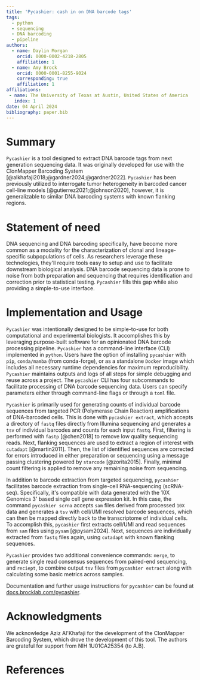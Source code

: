 ```yaml
---
title: 'Pycashier: cash in on DNA barcode tags'
tags:
  - python
  - sequencing
  - DNA barcoding
  - pipeline
authors:
  - name: Daylin Morgan
    orcid: 0000-0002-4218-2805
    affiliation: 1
  - name: Amy Brock
    orcid: 0000-0001-8255-9024
    corresponding: true
    affiliation: 1
affiliations:
 - name: The University of Texas at Austin, United States of America
   index: 1
date: 04 April 2024
bibliography: paper.bib
---
```


# Summary

`Pycashier` is a tool designed to extract DNA barcode tags from next generation sequencing data.
It was originally developed for use with the
ClonMapper Barcoding System [@alkhafaji2018;@gardner2024;@gardner2022].
`Pycashier` has been previously utilized to interrogate
tumor heterogeneity in barcoded cancer cell-line models [@gutierrez2021;@johnson2020],
however, it is generalizable to similar DNA barcoding systems with known flanking regions.


# Statement of need

DNA sequencing and DNA barcoding specifically, have become
more common as a modality for the characterization of clonal and lineage-specific subpopulations of cells.
As researchers leverage these technologies, they'll require tools easy to setup
and use to facilitate downstream biological analysis.
DNA barcode sequencing data is prone to noise from both preparation
and sequencing that requires identification and correction prior to statistical testing.
`Pycashier` fills this gap while also providing a simple-to-use interface.

# Implementation and Usage

`Pycashier` was intentionally designed to be simple-to-use for both computational and experimental biologists.
It accomplishes this by leveraging purpose-built software for an opinionated DNA barcode processing pipeline.
`Pycashier` has a command-line interface (CLI) implemented in `python`.
Users have the option of installing `pycashier` with `pip`, `conda/mamba` (from conda-forge),
or as a standalone `Docker` image which includes all necessary runtime dependencies for maximum reproducibility.
`Pycashier` maintains outputs and logs of all steps for simple debugging and reuse across a project.
The `pycashier` CLI has four subcommands to facilitate processing of DNA barcode sequencing data.
Users can specify parameters either through command-line flags or through a `toml` file.

`Pycashier` is primarily used for generating counts of individual barcode sequences
from targeted PCR (Polymerase Chain Reaction) amplifications of DNA-barcoded cells.
This is done with `pycashier extract`, which accepts a directory of
`fastq` files directly from Illumina sequencing and generates
a `tsv` of individual barcodes and counts for each input `fastq`.
First, filtering is performed with `fastp` [@chen2018] to remove low quality sequencing reads.
Next, flanking sequences are used to extract a region of interest with `cutadapt` [@martin2011].
Then, the list of identified sequences are corrected for errors introduced in either preparation
or sequencing using a message passing clustering powered by `starcode` [@zorita2015].
Finally, minimal count filtering is applied to remove any remaining noise from sequencing.

In addition to barcode extraction from targeted sequencing, `pycashier` facilitates
barcode extraction from single-cell RNA-sequencing (scRNA-seq).
Specifically, it's compatible with data generated with the 10X Genomics 3' based single cell gene expression kit.
In this case, the command `pycashier scrna` accepts `sam` files derived from processed 
`10X` data and generates a `tsv` with cell/UMI resolved barcode sequences,
which can then be mapped directly back to the transcriptome of individual cells.
To accomplish this, `pycashier` first extracts cell/UMI and
read sequences from `sam` files using `pysam` [@pysam2024].
Next, sequences are individually extracted from `fastq` files again,
using `cutadapt` with known flanking sequences.

`Pycashier` provides two additional convenience commands:
`merge`, to generate single read consensus sequences
from paired-end sequencing, and `reciept`,
to combine output `tsv` files from `pycashier extract`
along with calculating some basic metrics across samples.

Documentation and further usage instructions for `pycashier`
can be found at [docs.brocklab.com/pycashier](https://docs.brocklab.com/pycashier).

# Acknowledgments

We acknowledge Aziz Al'Khafaji for the development of the
ClonMapper Barcoding System, which drove the development of this tool.
The authors are grateful for support from NIH 1U01CA25354 (to A.B).

# References
